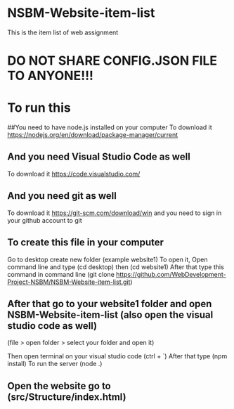 # NSBM-Website-item-list
This is the item list of web assignment

# DO NOT SHARE CONFIG.JSON FILE TO ANYONE!!!

# To run this
##You need to have node.js installed on your computer
To download it https://nodejs.org/en/download/package-manager/current

## And you need Visual Studio Code as well
To download it https://code.visualstudio.com/

## And you need git as well
To download it https://git-scm.com/download/win
and you need to sign in your github account to git

## To create this file in your computer
Go to desktop create new folder (example website1)
To open it, Open command line and type (cd desktop) then (cd website1)
After that type this command in command line (git clone https://github.com/WebDevelopment-Project-NSBM/NSBM-Website-item-list.git)

## After that go to your website1 folder and open NSBM-Website-item-list (also open the visual studio code as well)
(file > open folder > select your folder and open it)

Then open terminal on your visual studio code (ctrl + `)
After that type (npm install)
To run the server (node .)

## Open the website go to (src/Structure/index.html)

